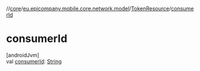 //[core](../../../index.md)/[eu.epicompany.mobile.core.network.model](../index.md)/[TokenResource](index.md)/[consumerId](consumer-id.md)

# consumerId

[androidJvm]\
val [consumerId](consumer-id.md): [String](https://kotlinlang.org/api/latest/jvm/stdlib/kotlin/-string/index.html)
